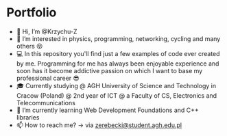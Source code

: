 # Portfolio
- 👋 Hi, I’m @Krzychu-Z
- 👀 I’m interested in physics, programming, networking, cycling and many others 😝
- 💻 In this repository you'll find just a few examples of code ever created by me. Programming for me has always been enjoyable experience and soon has it become addictive passion on which I want to base my professional career 😎
- 🎓 Currently studying @ AGH University of Science and Technology in Cracow (Poland) @ 2nd year of ICT @ a Faculty of CS, Electronics and Telecommunications
- 🌱 I’m currently learning Web Development Foundations and C++ libraries
- 📫 How to reach me? -> via zerebecki@student.agh.edu.pl   
